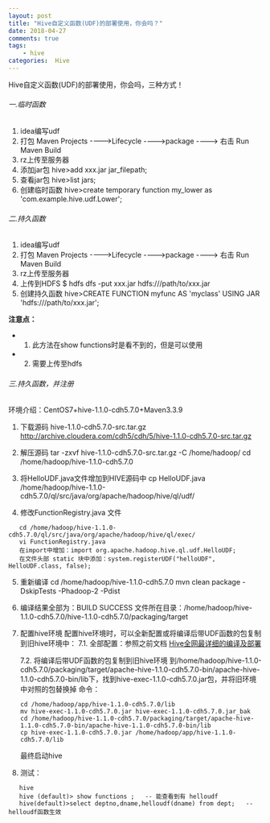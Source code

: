 ```yaml
---
layout: post
title: "Hive自定义函数(UDF)的部署使用，你会吗？"
date: 2018-04-27
comments: true
tags: 
	- hive 
categories:  Hive 
---
```

Hive自定义函数(UDF)的部署使用，你会吗，三种方式！
<!--more--> 
<font color=#FF4500 >
</font>

###### 一.临时函数
1. idea编写udf
2. 打包
 Maven Projects ---->Lifecycle ---->package ----> 右击 Run Maven Build
3. rz上传至服务器
4. 添加jar包 
hive>add xxx.jar jar_filepath;
5. 查看jar包 
hive>list jars;
6. 创建临时函数
hive>create temporary function my_lower as 'com.example.hive.udf.Lower';

###### 二.持久函数
1. idea编写udf
2. 打包
 Maven Projects ---->Lifecycle ---->package ----> 右击 Run Maven Build
3. rz上传至服务器
4. 上传到HDFS
$ hdfs dfs -put xxx.jar  hdfs:///path/to/xxx.jar
5. 创建持久函数
hive>CREATE FUNCTION myfunc AS 'myclass' USING JAR 'hdfs:///path/to/xxx.jar';

**注意点：**
- 1. 此方法在show functions时是看不到的，但是可以使用
- 2. 需要上传至hdfs

###### 三.持久函数，并注册
环境介绍：CentOS7+hive-1.1.0-cdh5.7.0+Maven3.3.9
1. 下载源码 
   hive-1.1.0-cdh5.7.0-src.tar.gz 
   http://archive.cloudera.com/cdh5/cdh/5/hive-1.1.0-cdh5.7.0-src.tar.gz 

2. 解压源码
   tar -zxvf hive-1.1.0-cdh5.7.0-src.tar.gz -C /home/hadoop/
   cd /home/hadoop/hive-1.1.0-cdh5.7.0

3. 将HelloUDF.java文件增加到HIVE源码中
   cp HelloUDF.java /home/hadoop/hive-1.1.0-cdh5.7.0/ql/src/java/org/apache/hadoop/hive/ql/udf/

4. 修改FunctionRegistry.java 文件
```
   cd /home/hadoop/hive-1.1.0-cdh5.7.0/ql/src/java/org/apache/hadoop/hive/ql/exec/
   vi FunctionRegistry.java
   在import中增加：import org.apache.hadoop.hive.ql.udf.HelloUDF;
   在文件头部 static 块中添加：system.registerUDF("helloUDF", HelloUDF.class, false);
```
5. 重新编译
   cd /home/hadoop/hive-1.1.0-cdh5.7.0
   mvn clean package -DskipTests -Phadoop-2 -Pdist

6. 编译结果全部为：BUILD SUCCESS
   文件所在目录：/home/hadoop/hive-1.1.0-cdh5.7.0/hive-1.1.0-cdh5.7.0/packaging/target

7. 配置hive环境
   配置hive环境时，可以全新配置或将编译后带UDF函数的包复制到旧hive环境中：
   7.1. 全部配置：参照之前文档  [Hive全网最详细的编译及部署](https://ruozedata.github.io/2018/04/11/Hive%E5%85%A8%E7%BD%91%E6%9C%80%E8%AF%A6%E7%BB%86%E7%9A%84%E7%BC%96%E8%AF%91%E5%8F%8A%E9%83%A8%E7%BD%B2/)

   7.2. 将编译后带UDF函数的包复制到旧hive环境
      到/home/hadoop/hive-1.1.0-cdh5.7.0/packaging/target/apache-hive-1.1.0-cdh5.7.0-bin/apache-hive-1.1.0-cdh5.7.0-bin/lib下，找到hive-exec-1.1.0-cdh5.7.0.jar包，并将旧环境中对照的包替换掉
      命令：
	  ```
      cd /home/hadoop/app/hive-1.1.0-cdh5.7.0/lib
      mv hive-exec-1.1.0-cdh5.7.0.jar hive-exec-1.1.0-cdh5.7.0.jar_bak
      cd /home/hadoop/hive-1.1.0-cdh5.7.0/packaging/target/apache-hive-1.1.0-cdh5.7.0-bin/apache-hive-1.1.0-cdh5.7.0-bin/lib
      cp hive-exec-1.1.0-cdh5.7.0.jar /home/hadoop/app/hive-1.1.0-cdh5.7.0/lib
	  ```
   最终启动hive

8. 测试：
```
   hive
   hive (default)> show functions ;   -- 能查看到有 helloudf
   hive(default)>select deptno,dname,helloudf(dname) from dept;   -- helloudf函数生效
   ```